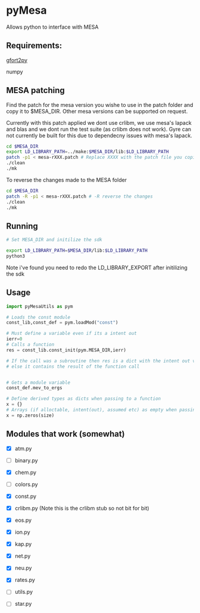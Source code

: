 # pyMesa
Allows python to interface with MESA

## Requirements:
[gfort2py](https://github.com/rjfarmer/gfort2py)

numpy

## MESA patching

Find the patch for the mesa version you wishe to use in the patch folder and copy it to $MESA_DIR. Other
mesa versions can be supported on request.

Currently with this patch applied we dont use crlibm, we use mesa's lapack and blas and we dont run the test suite
(as crlibm does not work). Gyre can not currently be built for this due to dependecny issues with mesa's lapack.

````bash
cd $MESA_DIR
export LD_LIBRARY_PATH=../make:$MESA_DIR/lib:$LD_LIBRARY_PATH
patch -p1 < mesa-rXXX.patch # Replace XXXX with the patch file you copied over here
./clean
./mk
````

To reverse the changes made to the MESA folder
````bash
cd $MESA_DIR
patch -R -p1 < mesa-rXXX.patch # -R reverse the changes
./clean
./mk
````



## Running
````bash
# Set MESA_DIR and initilize the sdk

export LD_LIBRARY_PATH=$MESA_DIR/lib:$LD_LIBRARY_PATH
python3
````

Note i've found you need to redo the LD_LIBRARY_EXPORT after initilizing the sdk

## Usage

````python
import pyMesaUtils as pym

# Loads the const module
const_lib,const_def = pym.loadMod("const")

# Must define a variable even if its a intent out
ierr=0
# Calls a function
res = const_lib.const_init(pym.MESA_DIR,ierr)

# If the call was a subroutine then res is a dict with the intent out variables in there
# else it contains the result of the function call


# Gets a module variable
const_def.mev_to_ergs

# Define derived types as dicts when passing to a function
x = {}
# Arrays (if alloctable, intent(out), assumed etc) as empty when passing to a function
x = np.zeros(size)

````



## Modules that work (somewhat)

- [x] atm.py
- [ ] binary.py
- [x] chem.py
- [ ] colors.py
- [x] const.py
- [x] crlibm.py (Note this is the crlibm stub so not bit for bit)
- [x] eos.py
- [x] ion.py
- [x] kap.py
- [x] net.py
- [x] neu.py
- [x] rates.py
- [ ] utils.py
- [ ] star.py




